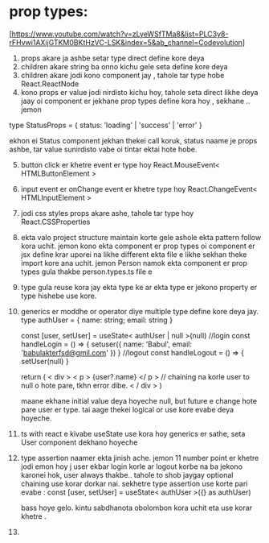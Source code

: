 # prop types:

[https://www.youtube.com/watch?v=zLyeWSfTMa8&list=PLC3y8-rFHvwi1AXijGTKM0BKtHzVC-LSK&index=5&ab_channel=Codevolution]

1.  props akare ja ashbe setar type direct define kore deya
2.  children akare string ba onno kichu gele seta define kore deya
3.  children akare jodi kono component jay , tahole tar type hobe React.ReactNode
4.  kono props er value jodi nirdisto kichu hoy, tahole seta direct likhe deya jaay oi component er jekhane prop types define kora hoy , sekhane .. jemon

type StatusProps = {
status: 'loading' | 'success' | 'error'
}

ekhon ei Status component jekhan thekei call koruk, status naame je props ashbe, tar value sunirdisto vabe oi tintar ektai hote hobe.

5. button click er khetre event er type hoy React.MouseEvent< HTMLButtonElement >
6. input event er onChange event er khetre type hoy React.ChangeEvent< HTMLInputElement >
7. jodi css styles props akare ashe, tahole tar type hoy React.CSSProperties
8. ekta valo project structure maintain korte gele ashole ekta pattern follow kora uchit. jemon kono ekta component er prop types oi component er jsx define krar uporei na likhe different ekta file e likhe sekhan theke import kore ana uchit. jemon Person namok ekta component er prop types gula thakbe person.types.ts file e

9. type gula reuse kora jay ekta type ke ar ekta type er jekono property er type hishebe use kore.

10. generics er moddhe or operator diye multiple type define kore deya jay.
    type authUser = {
    name: string;
    email: string
    }

    const [user, setUser] = useState< authUser | null >(null)
    //login
    const handleLogin = () => {
    setuser({
    name: 'Babul',
    email: 'babulakterfsd@gmil.com'
    })
    }
    //logout
    const handleLogout = () => {
    setUser(null)
    }

    return (
    < div >
    < p > {user?.name} </ p > // chaining na korle user to null o hote pare, tkhn error dibe.
    < / div >
    )

    maane ekhane initial value deya hoyeche null, but future e change hote pare user er type. tai aage thekei logical or use kore evabe deya hoyeche.

11. ts with react e kivabe useState use kora hoy generics er sathe, seta User component dekhano hoyeche
12. type assertion naamer ekta jinish ache. jemon 11 number point er khetre jodi emon hoy j user ekbar login korle ar logout korbe na ba jekono karonei hok, user always thakbe.. tahole to shob jaygay optional chaining use korar dorkar nai. sekhetre type assertion use korte pari evabe :
    const [user, setUser] = useState< authUser >({} as authUser)

    bass hoye gelo. kintu sabdhanota obolombon kora uchit eta use korar khetre .

13.
